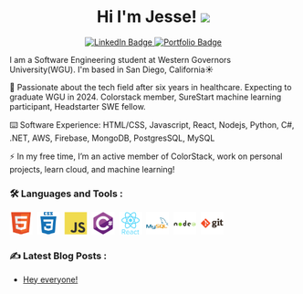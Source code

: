 


<div id="header" align="center">

</div>
<h1 align="center">
  Hi I'm Jesse!
  <img src="https://media.giphy.com/media/hvRJCLFzcasrR4ia7z/giphy.gif" width="30px"/>
</h1>
<div id="badges" align="center">
  <a href="https://www.linkedin.com/in/iamjessep/">
    <img src="https://img.shields.io/badge/LinkedIn-blue?style=for-the-badge&logo=linkedin&logoColor=white" alt="LinkedIn Badge"/>
  </a>
    <a href="https://www.jesseperez.dev/">
    <img src="https://img.shields.io/badge/Portfolio-d8d6cc?style=for-the-badge&logo=createreactapp&logoColor=black" alt="Portfolio Badge"/>
  </a>
</div>


I am a Software Engineering student at Western Governors University(WGU). I'm based in San Diego, California☀️

   🧰 Passionate about the tech field after six years in healthcare. Expecting to graduate WGU in 2024. Colorstack member, SureStart machine learning participant, Headstarter SWE fellow.

   ⌨️ Software Experience: HTML/CSS, Javascript, React, Nodejs, Python, C#, .NET, AWS, Firebase, MongoDB, PostgresSQL, MySQL

   ⚡ In my free time, I’m an active member of ColorStack, work on personal projects, learn cloud, and machine learning!



### :hammer_and_wrench: Languages and Tools :
<div>
  <img src="https://github.com/devicons/devicon/blob/master/icons/html5/html5-original.svg" title="HTML5" alt="HTML" width="40" height="40"/>&nbsp;
  <img src="https://github.com/devicons/devicon/blob/master/icons/css3/css3-plain-wordmark.svg"  title="CSS3" alt="CSS" width="40" height="40"/>&nbsp;
  <img src="https://github.com/devicons/devicon/blob/master/icons/javascript/javascript-original.svg" title="JavaScript" alt="JavaScript" width="40" height="40"/>&nbsp;
  <img src="https://github.com/devicons/devicon/blob/master/icons/csharp/csharp-original.svg" title="C#" alt="C#" width="40" height="40"/>&nbsp;
  <img src="https://github.com/devicons/devicon/blob/master/icons/react/react-original-wordmark.svg" title="React" alt="React" width="40" height="40"/>&nbsp;
  <img src="https://github.com/devicons/devicon/blob/master/icons/mysql/mysql-original-wordmark.svg" title="MySQL"  alt="MySQL" width="40" height="40"/>&nbsp;
  <img src="https://github.com/devicons/devicon/blob/master/icons/nodejs/nodejs-original-wordmark.svg" title="NodeJS" alt="NodeJS" width="40" height="40"/>&nbsp;
  <img src="https://github.com/devicons/devicon/blob/master/icons/git/git-original-wordmark.svg" title="Git" **alt="Git" width="40" height="40"/>
</div>

### :writing_hand: Latest Blog Posts :
<!-- BLOG-POST-LIST:START -->
- [Hey everyone!](https://dev.to/iamjessep/hey-everyone-4kpi)
<!-- BLOG-POST-LIST:END -->
